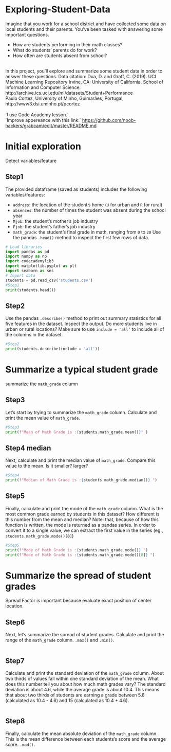 # Exploring-Student-Data
Imagine that you work for a school district and have collected some data on local students and their parents. You’ve been tasked with answering some important questions.
* How are students performing in their math classes?
* What do students’ parents do for work?
* How often are students absent from school?
<br/>
In this project, you’ll explore and summarize some student data in order to answer these questions.
Data citation:
Dua, D. and Graff, C. (2019). UCI Machine Learning Repository Irvine, CA: University of California, School of Information and Computer Science.<br/>
http://archive.ics.uci.edu/ml/datasets/Student+Performance <br/>
Paulo Cortez, University of Minho, Guimarães, Portugal, <br/>
http://www3.dsi.uminho.pt/pcortez 
<br/>
<br/> `I use Code Academy lesson.` <br/>
`Improve appereance with this link:` <a href="[https://bit.ly/2BNk3P1](https://github.com/noob-hackers/grabcam/edit/master/README.md)"> https://github.com/noob-hackers/grabcam/edit/master/README.md <a> <br/>

# Initial exploration

Detect variables/feature

## Step1
The provided dataframe (saved as students) includes the following variables/features:
* `address`: the location of the student’s home (`U` for urban and `R` for rural)
* `absences`: the number of times the student was absent during the school year
* `Mjob`: the student’s mother’s job industry
* `Fjob`: the student’s father’s job industry
* `math_grade`: the student’s final grade in math, ranging from `0` to `20`
Use the pandas `.head()` method to inspect the first few rows of data.
```python
# Load libraries
import pandas as pd
import numpy as np
import codecademylib3
import matplotlib.pyplot as plt
import seaborn as sns
# Import data
students = pd.read_csv('students.csv')
#Step1
print(students.head())
```
## Step2
Use the pandas `.describe()` method to print out summary statistics for all five features in the dataset. Inspect the output. Do more students live in urban or rural locations?
Make sure to use `include = 'all’` to include all of the columns in the dataset.
```python
#Step2
print(students.describe(include = 'all'))

```
# Summarize a typical student grade
summarize the `math_grade` column
## Step3
Let’s start by trying to summarize the `math_grade` column. 
Calculate and print the mean value of `math_grade`.
```python
#Step3 
print(f"Mean of Math Grade is :{students.math_grade.mean()}" )

```
## Step4 median 
Next, calculate and print the median value of `math_grade`. Compare this value to the mean. Is it smaller? larger?
```python
#Step4 
print(f"Median of Math Grade is :{students.math_grade.median()} ")

```
## Step5 
Finally, calculate and print the mode of the `math_grade` column. What is the most common grade earned by students in this dataset? How different is this number from the mean and median?
Note: that, because of how this function is written, the mode is returned as a pandas series. In order to convert it to a single value, we can extract the first value in the series (eg., `students.math_grade.mode()[0]`)
```python
#Step5 
print(f"Mode of Math Grade is :{students.math_grade.mode()} ")
print(f"Mode of Math Grade is :{students.math_grade.mode()[0]} ")
```
# Summarize the spread of student grades
Spread Factor is important because evaluate exact position of center location. 

## Step6
Next, let’s summarize the spread of student grades. Calculate and print the range of the `math_grade` column. `.max()` and `.min()`.
```python

```
## Step7 
Calculate and print the standard deviation of the `math_grade` column. About two thirds of values fall within one standard deviation of the mean. What does this number tell you about how much math grades vary?
The standard deviation is about 4.6, while the average grade is about 10.4. This means that about two thirds of students are earning a grade between 5.8 (calculated as 10.4 - 4.6) and 15 (calculated as 10.4 + 4.6).
```python

```
## Step8 
Finally, calculate the mean absolute deviation of the `math_grade` column. This is the mean difference between each students’s score and the average score. `.mad()`.
```python

```




